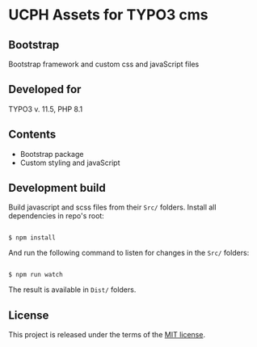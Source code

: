 # UCPH Assets for TYPO3 cms

## Bootstrap
Bootstrap framework and custom css and javaScript files

## Developed for
TYPO3 v. 11.5, PHP 8.1

## Contents
* Bootstrap package
* Custom styling and javaScript


## Development build
Build javascript and scss files from their `Src/` folders.
Install all dependencies in repo's root:

```

$ npm install

```
And run the following command to listen for changes in the `Src/` folders:

```

$ npm run watch

```

The result is available in `Dist/` folders.

## License
This project is released under the terms of the [MIT license](https://en.wikipedia.org/wiki/MIT_License).